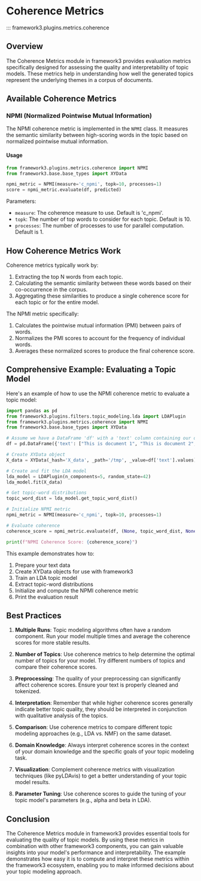 # Coherence Metrics

::: framework3.plugins.metrics.coherence

## Overview

The Coherence Metrics module in framework3 provides evaluation metrics specifically designed for assessing the quality and interpretability of topic models. These metrics help in understanding how well the generated topics represent the underlying themes in a corpus of documents.

## Available Coherence Metrics

### NPMI (Normalized Pointwise Mutual Information)

The NPMI coherence metric is implemented in the `NPMI` class. It measures the semantic similarity between high-scoring words in the topic based on normalized pointwise mutual information.

#### Usage

```python
from framework3.plugins.metrics.coherence import NPMI
from framework3.base.base_types import XYData

npmi_metric = NPMI(measure='c_npmi', topk=10, processes=1)
score = npmi_metric.evaluate(df, predicted)
```

Parameters:
- `measure`: The coherence measure to use. Default is 'c_npmi'.
- `topk`: The number of top words to consider for each topic. Default is 10.
- `processes`: The number of processes to use for parallel computation. Default is 1.

## How Coherence Metrics Work

Coherence metrics typically work by:

1. Extracting the top N words from each topic.
2. Calculating the semantic similarity between these words based on their co-occurrence in the corpus.
3. Aggregating these similarities to produce a single coherence score for each topic or for the entire model.

The NPMI metric specifically:

1. Calculates the pointwise mutual information (PMI) between pairs of words.
2. Normalizes the PMI scores to account for the frequency of individual words.
3. Averages these normalized scores to produce the final coherence score.

## Comprehensive Example: Evaluating a Topic Model

Here's an example of how to use the NPMI coherence metric to evaluate a topic model:

```python
import pandas as pd
from framework3.plugins.filters.topic_modeling.lda import LDAPlugin
from framework3.plugins.metrics.coherence import NPMI
from framework3.base.base_types import XYData

# Assume we have a DataFrame 'df' with a 'text' column containing our documents
df = pd.DataFrame({'text': ["This is document 1", "This is document 2", "Another document here"]})

# Create XYData object
X_data = XYData(_hash='X_data', _path='/tmp', _value=df['text'].values)

# Create and fit the LDA model
lda_model = LDAPlugin(n_components=5, random_state=42)
lda_model.fit(X_data)

# Get topic-word distributions
topic_word_dist = lda_model.get_topic_word_dist()

# Initialize NPMI metric
npmi_metric = NPMI(measure='c_npmi', topk=10, processes=1)

# Evaluate coherence
coherence_score = npmi_metric.evaluate(df, (None, topic_word_dist, None))

print(f"NPMI Coherence Score: {coherence_score}")
```

This example demonstrates how to:

1. Prepare your text data
2. Create XYData objects for use with framework3
3. Train an LDA topic model
4. Extract topic-word distributions
5. Initialize and compute the NPMI coherence metric
6. Print the evaluation result

## Best Practices

1. **Multiple Runs**: Topic modeling algorithms often have a random component. Run your model multiple times and average the coherence scores for more stable results.

2. **Number of Topics**: Use coherence metrics to help determine the optimal number of topics for your model. Try different numbers of topics and compare their coherence scores.

3. **Preprocessing**: The quality of your preprocessing can significantly affect coherence scores. Ensure your text is properly cleaned and tokenized.

4. **Interpretation**: Remember that while higher coherence scores generally indicate better topic quality, they should be interpreted in conjunction with qualitative analysis of the topics.

5. **Comparison**: Use coherence metrics to compare different topic modeling approaches (e.g., LDA vs. NMF) on the same dataset.

6. **Domain Knowledge**: Always interpret coherence scores in the context of your domain knowledge and the specific goals of your topic modeling task.

7. **Visualization**: Complement coherence metrics with visualization techniques (like pyLDAvis) to get a better understanding of your topic model results.

8. **Parameter Tuning**: Use coherence scores to guide the tuning of your topic model's parameters (e.g., alpha and beta in LDA).

## Conclusion

The Coherence Metrics module in framework3 provides essential tools for evaluating the quality of topic models. By using these metrics in combination with other framework3 components, you can gain valuable insights into your model's performance and interpretability. The example demonstrates how easy it is to compute and interpret these metrics within the framework3 ecosystem, enabling you to make informed decisions about your topic modeling approach.
